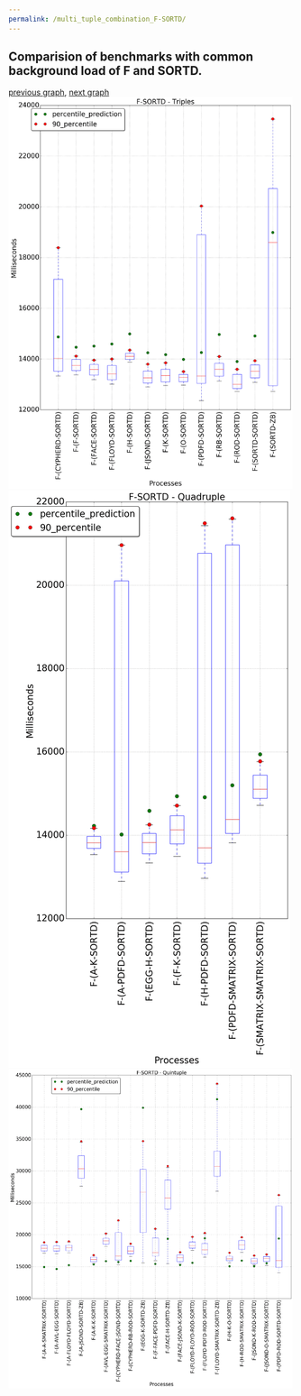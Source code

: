 ```yaml
---
permalink: /multi_tuple_combination_F-SORTD/
---
```



 ## Comparision of benchmarks with common background load of F and SORTD.

[previous graph](../multi_tuple_combination_F-SMATRIX/), [next graph](../multi_tuple_combination_F-ZB/)
![graph figure](./images/triple/F/F-SORTD_box.png)![graph figure](./images/quadruple/F/F-SORTD_box.png)![graph figure](./images/quintuple/F/F-SORTD_box.png)